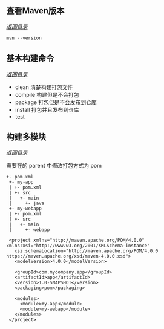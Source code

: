 
## 查看Maven版本

*<a href="#_top" rel="nofollow" target="_self">返回目录</a>*


```java
mvn --version
```

## 基本构建命令

*<a href="#_top" rel="nofollow" target="_self">返回目录</a>*

- clean   清楚构建打包文件
- compile 构建但是不会打包
- package 打包但是不会发布到仓库
- install 打包并且发布到仓库
- test

## 构建多模块

*<a href="#_top" rel="nofollow" target="_self">返回目录</a>*

需要在的 parent 中修改打包方式为 pom 

```maven
+- pom.xml
 +- my-app
 | +- pom.xml
 | +- src
 |   +- main
 |     +- java
 +- my-webapp
 | +- pom.xml
 | +- src
 |   +- main
 |     +- webapp
```

```maven
 <project xmlns="http://maven.apache.org/POM/4.0.0" xmlns:xsi="http://www.w3.org/2001/XMLSchema-instance"
   xsi:schemaLocation="http://maven.apache.org/POM/4.0.0 https://maven.apache.org/xsd/maven-4.0.0.xsd">
   <modelVersion>4.0.0</modelVersion>
  
   <groupId>com.mycompany.app</groupId>
   <artifactId>app</artifactId>
   <version>1.0-SNAPSHOT</version>
   <packaging>pom</packaging>
  
   <modules>
     <module>my-app</module>
     <module>my-webapp</module>
   </modules>
 </project>
```


